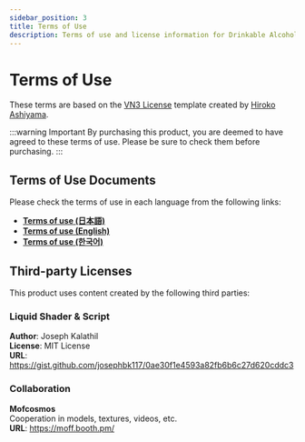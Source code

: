 ```yaml
---
sidebar_position: 3
title: Terms of Use
description: Terms of use and license information for Drinkable Alcoholic
---
```


# Terms of Use

These terms are based on the [VN3 License](https://www.vn3.org/) template created by [Hiroko Ashiyama](https://x.com/hiroko_TB).

:::warning Important
By purchasing this product, you are deemed to have agreed to these terms of use. Please be sure to check them before purchasing.
:::

## Terms of Use Documents

Please check the terms of use in each language from the following links:

- [**Terms of use (日本語)**](https://drive.google.com/file/d/1b2ZNnNH2Gr56RvBghPeijMMIIc9HJjgO/view?usp=sharing)
- [**Terms of use (English)**](https://drive.google.com/file/d/10x3d0obFzWXTFJ73-ckQFr93EM63UYpv/view?usp=sharing)
- [**Terms of use (한국어)**](https://drive.google.com/file/d/1k_dKLvxuys17J67v0DO_7RRlEFWhWyxk/view?usp=sharing)

## Third-party Licenses

This product uses content created by the following third parties:

### Liquid Shader & Script

**Author**: Joseph Kalathil  
**License**: MIT License  
**URL**: https://gist.github.com/josephbk117/0ae30f1e4593a82fb6b6c27d620cddc3

### Collaboration

**Mofcosmos**  
Cooperation in models, textures, videos, etc.  
**URL**: https://moff.booth.pm/
